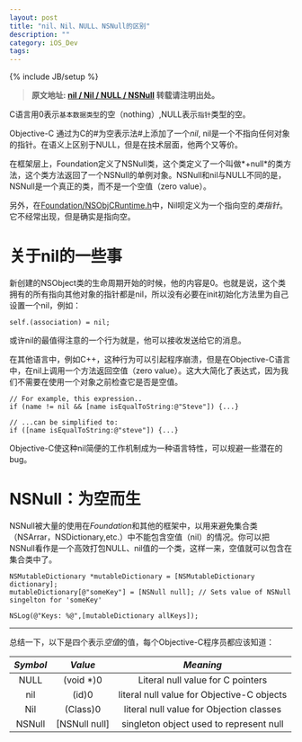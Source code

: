 ```yaml
---
layout: post
title: "nil、Nil、NULL、NSNull的区别"
description: ""
category: iOS_Dev
tags:    
---
```

{% include JB/setup %}


> **原文地址: [nil / Nil / NULL / NSNull][] 转载请注明出处。**


C语言用0表示`基本数据类型`的空（nothing）,NULL表示`指针`类型的空。  

Objective-C 通过为C的#为空表示法#上添加了一个*nil*, nil是一个不指向任何对象的指针。在语义上区别于NULL，但是在技术层面，他两个又等价。   

在框架层上，Foundation定义了NSNull类，这个类定义了一个叫做*+null*的类方法，这个类方法返回了一个NSNull的单例对象。NSNull和nil与NULL不同的是，NSNull是一个真正的类，而不是一个空值（zero value）。   

另外，在[Foundation/NSObjCRuntime.h][]中，Nil呗定义为一个指向空的*类指针*。
它不经常出现，但是确实是指向空。

# 关于nil的一些事

新创建的NSObject类的生命周期开始的时候，他的内容是0。也就是说，这个类拥有的所有指向其他对象的指针都是nil，所以没有必要在init初始化方法里为自己设置一个nil，例如：

	self.(association) = nil;

或许nil的最值得注意的一个行为就是，他可以接收发送给它的消息。   

在其他语言中，例如C++，这种行为可以引起程序崩溃，但是在Objective-C语言中，在nil上调用一个方法返回空值（zero value）。这大大简化了表达式，因为我们不需要在使用一个对象之前检查它是否是空值。

	// For example, this expression..
	if (name != nil && [name isEqualToString:@"Steve"]) {...}

	// ...can be simplified to:
	if ([name isEqualToString:@"steve"]) {...}

Objective-C使这种nil简便的工作机制成为一种语言特性，可以规避一些潜在的bug。

# NSNull：为空而生

NSNull被大量的使用在*Foundation*和其他的框架中，以用来避免集合类（NSArrar，NSDictionary,etc.）中不能包含空值（nil）的情况。你可以把NSNull看作是一个高效打包NULL、nil值的一个类，这样一来，空值就可以包含在集合类中了。

	NSMutableDictionary *mutableDictionary = [NSMutableDictionary dictionary];
	mutableDictionary[@"someKey"] = [NSNull null]; // Sets value of NSNull singelton for 'someKey'

	NSLog(@"Keys: %@",[mutableDictionary allKeys]);

----

总结一下，以下是四个表示*空值*的值，每个Objective-C程序员都应该知道：   

| *Symbol* | *Value* | *Meaning* |
|:--------:|:-------:|:---------:|   
| NULL | (void \*)0 | Literal null value for C pointers |   
| nil | (id)0 | literal null value for Objective-C objects |   
| Nil | (Class)0 | literal null value for Objection classes |   
| NSNull | \[NSNull null\] | singleton object used to represent null |   





[Foundation/NSObjCRuntime.h]: http://c-faq.com/null/nullor0.html
[nil / Nil / NULL / NSNull]: http://nshipster.com/nil/
